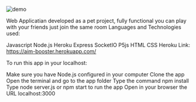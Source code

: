 ![demo](https://i.imgur.com/UI1zI3c.png)

Web Applicatian developed as a pet project, fully functional you can play with your friends just join the same room
Languages and Technologies used:

Javascript
Node.js
Heroku
Express
SocketIO
P5js
HTML
CSS
Heroku Link: https://aim-booster.herokuapp.com/

To run this app in your localhost:

Make sure you have Node.js configured in your computer
Clone the app
Open the terminal and go to the app folder
Type the command npm install
Type node server.js or npm start to run the app
Open in your browser the URL localhost:3000
